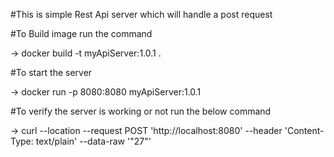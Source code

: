 #This is simple Rest Api server which will handle a post request

#To Build image run the command 

-> docker build -t myApiServer:1.0.1 .

#To start the server 

-> docker run -p 8080:8080 myApiServer:1.0.1 

#To verify the server is working or not run the below command

-> curl --location --request POST 'http://localhost:8080' --header 'Content-Type: text/plain' --data-raw '"27"'


